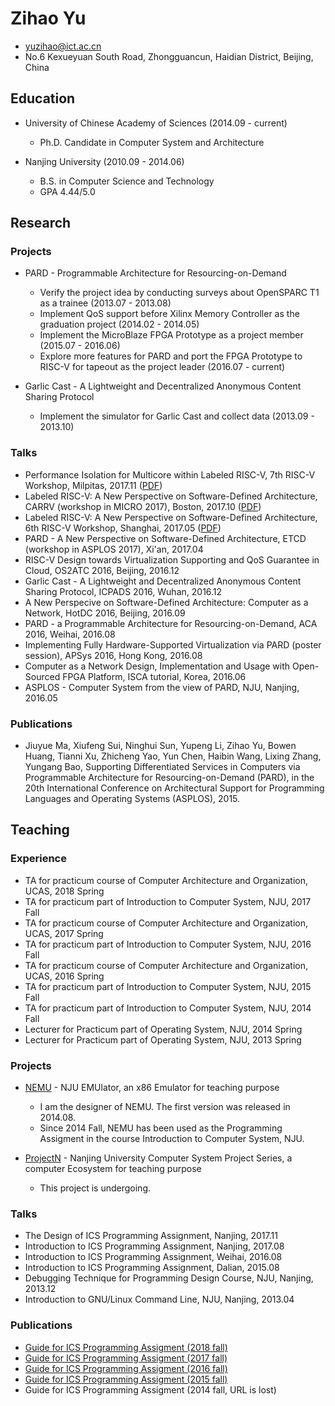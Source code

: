 # Zihao Yu

* yuzihao@ict.ac.cn
* No.6 Kexueyuan South Road, Zhongguancun, Haidian District, Beijing, China

## Education

* University of Chinese Academy of Sciences (2014.09 - current)
  + Ph.D. Candidate in Computer System and Architecture

* Nanjing University (2010.09 - 2014.06)
  + B.S. in Computer Science and Technology
  + GPA 4.44/5.0

## Research

### Projects

* PARD - Programmable Architecture for Resourcing-on-Demand
  + Verify the project idea by conducting surveys about OpenSPARC T1 as a trainee (2013.07 - 2013.08)
  + Implement QoS support before Xilinx Memory Controller as the graduation project (2014.02 - 2014.05)
  + Implement the MicroBlaze FPGA Prototype as a project member (2015.07 - 2016.06)
  + Explore more features for PARD and port the FPGA Prototype to RISC-V for tapeout as the project leader (2016.07 - current)

* Garlic Cast - A Lightweight and Decentralized Anonymous Content Sharing Protocol
  + Implement the simulator for Garlic Cast and collect data (2013.09 - 2013.10)

### Talks

* Performance Isolation for Multicore within Labeled RISC-V, 7th RISC-V Workshop, Milpitas, 2017.11 ([PDF](https://content.riscv.org/wp-content/uploads/2017/12/Tue1630-Labeled-RISC-V-Zihao-Yu.pdf))
* Labeled RISC-V: A New Perspective on Software-Defined Architecture, CARRV (workshop in MICRO 2017), Boston, 2017.10 ([PDF](https://carrv.github.io/2017/slides/yu-labeled_riscv-carrv2017-slides.pdf))
* Labeled RISC-V: A New Perspective on Software-Defined Architecture, 6th RISC-V Workshop, Shanghai, 2017.05 ([PDF](https://riscv.org/wp-content/uploads/2017/05/Tue0930am-Labeled-RISC-V-Yu.pdf))
* PARD - A New Perspective on Software-Defined Architecture, ETCD (workshop in ASPLOS 2017), Xi'an, 2017.04
* RISC-V Design towards Virtualization Supporting and QoS Guarantee in Cloud, OS2ATC 2016, Beijing, 2016.12
* Garlic Cast - A Lightweight and Decentralized Anonymous Content Sharing Protocol, ICPADS 2016, Wuhan, 2016.12
* A New Perspecive on Software-Defined Architecture: Computer as a Network, HotDC 2016, Beijing, 2016.09
* PARD - a Programmable Architecture for Resourcing-on-Demand, ACA 2016, Weihai, 2016.08
* Implementing Fully Hardware-Supported Virtualization via PARD (poster session), APSys 2016, Hong Kong, 2016.08
* Computer as a Network Design, Implementation and Usage with Open-Sourced FPGA Platform, ISCA tutorial, Korea, 2016.06
* ASPLOS - Computer System from the view of PARD, NJU, Nanjing, 2016.05

### Publications

* Jiuyue Ma, Xiufeng Sui, Ninghui Sun, Yupeng Li, Zihao Yu, Bowen Huang, Tianni Xu, Zhicheng Yao, Yun Chen, Haibin Wang, Lixing Zhang, Yungang Bao, Supporting Differentiated Services in Computers via Programmable Architecture for Resourcing-on-Demand (PARD), in the 20th International Conference on Architectural Support for Programming Languages and Operating Systems (ASPLOS), 2015.

## Teaching

### Experience

* TA for practicum course of Computer Architecture and Organization, UCAS, 2018 Spring
* TA for practicum part of Introduction to Computer System, NJU, 2017 Fall
* TA for practicum course of Computer Architecture and Organization, UCAS, 2017 Spring
* TA for practicum part of Introduction to Computer System, NJU, 2016 Fall
* TA for practicum course of Computer Architecture and Organization, UCAS, 2016 Spring
* TA for practicum part of Introduction to Computer System, NJU, 2015 Fall
* TA for practicum part of Introduction to Computer System, NJU, 2014 Fall
* Lecturer for Practicum part of Operating System, NJU, 2014 Spring
* Lecturer for Practicum part of Operating System, NJU, 2013 Spring

### Projects

* [NEMU](https://github.com/NJU-ProjectN/nemu) - NJU EMUlator, an x86 Emulator for teaching purpose
  + I am the designer of NEMU. The first version was released in 2014.08.
  + Since 2014 Fall, NEMU has been used as the Programming Assigment in the course Introduction to Computer System, NJU.

* [ProjectN](https://github.com/NJU-ProjectN) - Nanjing University Computer System Project Series, a computer Ecosystem for teaching purpose
  + This project is undergoing.

### Talks

* The Design of ICS Programming Assignment, Nanjing, 2017.11
* Introduction to ICS Programming Assignment, Nanjing, 2017.08
* Introduction to ICS Programming Assignment, Weihai, 2016.08
* Introduction to ICS Programming Assignment, Dalian, 2015.08
* Debugging Technique for Programming Design Course, NJU, Nanjing, 2013.12
* Introduction to GNU/Linux Command Line, NJU, Nanjing, 2013.04

### Publications

* [Guide for ICS Programming Assigment (2018 fall)](https://nju-ics.gitbooks.io/ics2018-programming-assignment/content/)
* [Guide for ICS Programming Assigment (2017 fall)](https://nju-ics.gitbooks.io/ics2017-programming-assignment/content/)
* [Guide for ICS Programming Assigment (2016 fall)](https://nju-ics.gitbooks.io/ics2016-programming-assignment/content/)
* [Guide for ICS Programming Assigment (2015 fall)](https://nju-ics.gitbooks.io/ics2015-programming-assignment/content/)
* Guide for ICS Programming Assigment (2014 fall, URL is lost)
